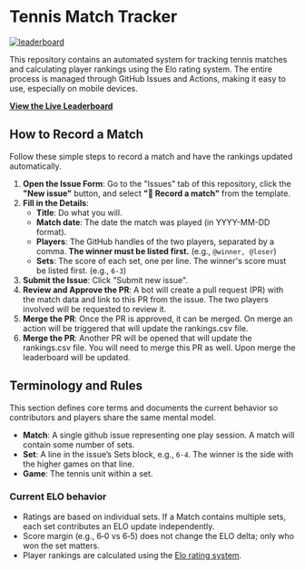 # Tennis Match Tracker

[![leaderboard](https://github.com/stonehenge-collective/tennis/actions/workflows/pages-deploy.yml/badge.svg)](https://github.com/stonehenge-collective/tennis/actions/workflows/pages-deploy.yml)

This repository contains an automated system for tracking tennis matches and calculating player rankings using the Elo rating system. The entire process is managed through GitHub Issues and Actions, making it easy to use, especially on mobile devices.

[**View the Live Leaderboard**](https://stonehenge-collective.github.io/sc-tennis-league)

## How to Record a Match

Follow these simple steps to record a match and have the rankings updated automatically.

1. **Open the Issue Form**: Go to the "Issues" tab of this repository, click the **"New issue"** button, and select **"🎾 Record a match"** from the template.
2. **Fill in the Details**:
    - **Title**: Do what you will.
    - **Match date**: The date the match was played (in YYYY-MM-DD format).
    - **Players**: The GitHub handles of the two players, separated by a comma. **The winner must be listed first.** (e.g., `@winner, @loser`)
    - **Sets**: The score of each set, one per line. The winner's score must be listed first. (e.g., `6-3`)
3. **Submit the Issue**: Click "Submit new issue".
4. **Review and Approve the PR**: A bot will create a pull request (PR) with the match data and link to this PR from the issue. The two players involved will be requested to review it.
5. **Merge the PR**: Once the PR is approved, it can be merged. On merge an action will be triggered that will update the rankings.csv file.
6. **Merge the PR**: Another PR will be opened that will update the rankings.csv file. You will need to merge this PR as well. Upon merge the leaderboard will be updated.

## Terminology and Rules

This section defines core terms and documents the current behavior so contributors and players share the same mental model.

- **Match**: A single github issue representing one play session. A match will contain some number of sets.
- **Set**: A line in the issue’s Sets block, e.g., `6-4`. The winner is the side with the higher games on that line.
- **Game**: The tennis unit within a set.

### Current ELO behavior

- Ratings are based on individual sets. If a Match contains multiple sets, each set contributes an ELO update independently.
- Score margin (e.g., 6‑0 vs 6‑5) does not change the ELO delta; only who won the set matters.
- Player rankings are calculated using the [Elo rating system](https://en.wikipedia.org/wiki/Elo_rating_system).